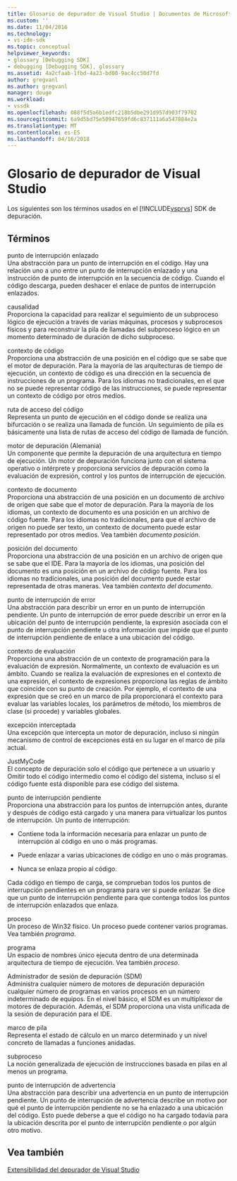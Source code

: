 ```yaml
---
title: Glosario de depurador de Visual Studio | Documentos de Microsoft
ms.custom: ''
ms.date: 11/04/2016
ms.technology:
- vs-ide-sdk
ms.topic: conceptual
helpviewer_keywords:
- glossary [Debugging SDK]
- debugging [Debugging SDK], glossary
ms.assetid: 4a2cfaab-1fbd-4a23-bd00-9ac4cc50d7fd
author: gregvanl
ms.author: gregvanl
manager: douge
ms.workload:
- vssdk
ms.openlocfilehash: 088f5d5a6b1edfc218b5dbe291d957d903f79702
ms.sourcegitcommit: 6a9d5bd75e50947659fd6c837111a6a547884e2a
ms.translationtype: MT
ms.contentlocale: es-ES
ms.lasthandoff: 04/16/2018
---
```

# <a name="visual-studio-debugger-glossary"></a>Glosario de depurador de Visual Studio
Los siguientes son los términos usados en el [!INCLUDE[vsprvs](../../../code-quality/includes/vsprvs_md.md)] SDK de depuración.  
  
## <a name="terms"></a>Términos  
 punto de interrupción enlazado  
 Una abstracción para un punto de interrupción en el código. Hay una relación uno a uno entre un punto de interrupción enlazado y una instrucción de punto de interrupción en la secuencia de código. Cuando el código descarga, pueden deshacer el enlace de puntos de interrupción enlazados.  
  
 causalidad  
 Proporciona la capacidad para realizar el seguimiento de un subproceso lógico de ejecución a través de varias máquinas, procesos y subprocesos físicos y para reconstruir la pila de llamadas del subproceso lógico en un momento determinado de duración de dicho subproceso.  
  
 contexto de código  
 Proporciona una abstracción de una posición en el código que se sabe que el motor de depuración. Para la mayoría de las arquitecturas de tiempo de ejecución, un contexto de código es una dirección en la secuencia de instrucciones de un programa. Para los idiomas no tradicionales, en el que no se puede representar código de las instrucciones, se puede representar un contexto de código por otros medios.  
  
 ruta de acceso del código  
 Representa un punto de ejecución en el código donde se realiza una bifurcación o se realiza una llamada de función. Un seguimiento de pila es básicamente una lista de rutas de acceso del código de llamada de función.  
  
 motor de depuración (Alemania)  
 Un componente que permite la depuración de una arquitectura en tiempo de ejecución. Un motor de depuración funciona junto con el sistema operativo o intérprete y proporciona servicios de depuración como la evaluación de expresión, control y los puntos de interrupción de ejecución.  
  
 contexto de documento  
 Proporciona una abstracción de una posición en un documento de archivo de origen que sabe que el motor de depuración. Para la mayoría de los idiomas, un contexto de documento es una posición en un archivo de código fuente. Para los idiomas no tradicionales, para que el archivo de origen no puede ser texto, un contexto de documento puede estar representado por otros medios. Vea también *documento posición*.  
  
 posición del documento  
 Proporciona una abstracción de una posición en un archivo de origen que se sabe que el IDE. Para la mayoría de los idiomas, una posición del documento es una posición en un archivo de código fuente. Para los idiomas no tradicionales, una posición del documento puede estar representada de otras maneras. Vea también *contexto del documento*.  
  
 punto de interrupción de error  
 Una abstracción para describir un error en un punto de interrupción pendiente. Un punto de interrupción de error puede describir un error en la ubicación del punto de interrupción pendiente, la expresión asociada con el punto de interrupción pendiente u otra información que impide que el punto de interrupción pendiente de enlace a una ubicación del código.  
  
 contexto de evaluación  
 Proporciona una abstracción de un contexto de programación para la evaluación de expresión. Normalmente, un contexto de evaluación es un ámbito. Cuando se realiza la evaluación de expresiones en el contexto de una expresión, el contexto de expresiones proporciona las reglas de ámbito que coincide con su punto de creación. Por ejemplo, el contexto de una expresión que se creó en un marco de pila proporcionará el contexto para evaluar las variables locales, los parámetros de método, los miembros de clase (si procede) y variables globales.  
  
 excepción interceptada  
 Una excepción que intercepta un motor de depuración, incluso si ningún mecanismo de control de excepciones está en su lugar en el marco de pila actual.  
  
 JustMyCode  
 El concepto de depuración solo el código que pertenece a un usuario y Omitir todo el código intermedio como el código del sistema, incluso si el código fuente está disponible para ese código del sistema.  
  
 punto de interrupción pendiente  
 Proporciona una abstracción para los puntos de interrupción antes, durante y después de código está cargado y una manera para virtualizar los puntos de interrupción. Un punto de interrupción:  
  
-   Contiene toda la información necesaria para enlazar un punto de interrupción al código en uno o más programas.  
  
-   Puede enlazar a varias ubicaciones de código en uno o más programas.  
  
-   Nunca se enlaza propio al código.  
  
 Cada código en tiempo de carga, se comprueban todos los puntos de interrupción pendientes en un programa para ver si puede enlazar. Se dice que un punto de interrupción pendiente para que contenga todos los puntos de interrupción enlazados que enlaza.  
  
 proceso  
 Un proceso de Win32 físico. Un proceso puede contener varios programas. Vea también *programa*.  
  
 programa  
 Un espacio de nombres único ejecuta dentro de una determinada arquitectura de tiempo de ejecución. Vea también *proceso*.  
  
 Administrador de sesión de depuración (SDM)  
 Administra cualquier número de motores de depuración depuración cualquier número de programas en varios procesos en un número indeterminado de equipos. En el nivel básico, el SDM es un multiplexor de motores de depuración. Además, el SDM proporciona una vista unificada de la sesión de depuración para el IDE.  
  
 marco de pila  
 Representa el estado de cálculo en un marco determinado y un nivel concreto de llamadas a funciones anidadas.  
  
 subproceso  
 La noción generalizada de ejecución de instrucciones basada en pilas en al menos un programa.  
  
 punto de interrupción de advertencia  
 Una abstracción para describir una advertencia en un punto de interrupción pendiente. Un punto de interrupción de advertencia describe un motivo por qué el punto de interrupción pendiente no se ha enlazado a una ubicación del código. Esto puede deberse a que el código no ha cargado todavía para la ubicación descrita por el punto de interrupción pendiente o por algún otro motivo.  
  
## <a name="see-also"></a>Vea también  
 [Extensibilidad del depurador de Visual Studio](../../../extensibility/debugger/visual-studio-debugger-extensibility.md)